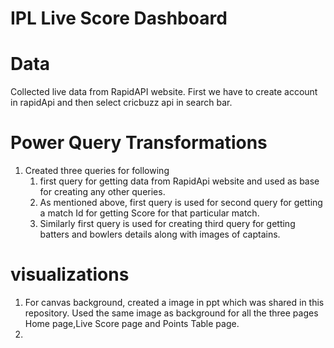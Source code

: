 # IPL Live Score Dashboard 
# Data 
Collected live data from RapidAPI website. First we have to create account in rapidApi and then select cricbuzz api in search bar.
# Power Query Transformations
1. Created three queries for following
   1. first query for getting data from RapidApi website and used as base for creating any other queries.
   2. As mentioned above, first query is used for second query for getting a match Id for getting  Score for that particular match.
   3. Similarly first query is used for creating third query for getting batters and bowlers details along with images of captains.

# visualizations
1. For canvas background, created a image in ppt which was shared in this repository. Used the same image as background for all the three pages Home page,Live Score page and Points Table page.
2. 

